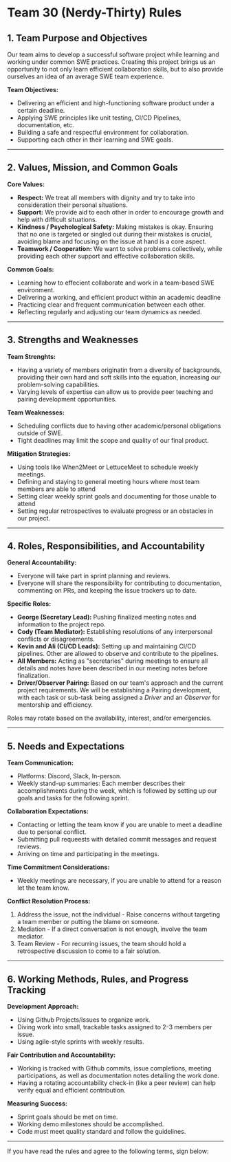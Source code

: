 # Team 30 (Nerdy-Thirty) Rules

## 1. Team Purpose and Objectives

Our team aims to develop a successful software project while learning and working under common SWE practices. Creating this project brings us an opportunity to not only learn efficient collaboration skills, but to also provide ourselves an idea of an average SWE team experience.

**Team Objectives:**

- Delivering an efficient and high-functioning software product under a certain deadline.
- Applying SWE principles like unit testing, CI/CD Pipelines, documentation, etc.
- Building a safe and respectful environment for collaboration.
- Supporting each other in their learning and SWE goals.

---

## 2. Values, Mission, and Common Goals 

**Core Values:** 
- **Respect:** We treat all members with dignity and try to take into consideration their personal situations.
- **Support:** We provide aid to each other in order to encourage growth and help with difficult situations.
- **Kindness / Psychological Safety:** Making mistakes is okay. Ensuring that no one is targeted or singled out during their mistakes is crucial, avoiding blame and focusing on the issue at hand is a core aspect.
- **Teamwork / Cooperation:** We want to solve problems collectively, while providing each other support and effective collaboration skills.

**Common Goals:**
- Learning how to effecient collaborate and work in a team-based SWE environment.
- Delivering a working, and efficient product within an academic deadline
- Practicing clear and frequent communication between each other.
- Reflecting regularly and adjusting our team dynamics as needed.

---

## 3. Strengths and Weaknesses

**Team Strenghts:**
- Having a variety of members originatin from a diversity of backgrounds, providing their own hard and soft skills into the equation, increasing our problem-solving capabilities.
- Varying levels of expertise can allow us to provide peer teaching and pairing development opportunities.

**Team Weaknesses:**
- Scheduling conflicts due to having other academic/personal obligations outside of SWE.
- Tight deadlines may limit the scope and quality of our final product.

**Mitigation Strategies:**
- Using tools like When2Meet or LettuceMeet to schedule weekly meetings.
- Defining and staying to general meeting hours where most team members are able to attend
- Setting clear weekly sprint goals and documenting for those unable to attend
- Setting regular retrospectives to evaluate progress or an obstacles in our project.

---

## 4. Roles, Responsibilities, and Accountability

**General Accountability:**
- Everyone will take part in sprint planning and reviews.
- Everyone will share the responsibility for contributing to documentation, commenting on PRs, and keeping the issue trackers up to date.

**Specific Roles:**
- **George (Secretary Lead):** Pushing finalized meeting notes and information to the project repo.
- **Cody (Team Mediator):** Establishing resolutions of any interpersonal conflicts or disagreements.
- **Kevin and Ali (CI/CD Leads):** Setting up and maintaining CI/CD pipelines. Other are allowed to observe and contribute to the pipelines.
- **All Members:** Acting as "secretaries" during meetings to ensure all details and notes have been described in our meeting notes before finalization.
- **Driver/Observer Pairing:** Based on our team's approach and the current project requirements. We will be establishing a Pairing development, with each task or sub-task being assigned a *Driver* and an *Observer* for mentorship and efficiency.

Roles may rotate based on the availability, interest, and/or emergencies.

---

## 5. Needs and Expectations

**Team Communication:**
- Platforms: Discord, Slack, In-person.
- Weekly stand-up summaries: Each member describes their accomplishments during the week, which is followed by setting up our goals and tasks for the following sprint.

**Collaboration Expectations:**
- Contacting or letting the team know if you are unable to meet a deadline due to personal conflict.
- Submitting pull requeests with detailed commit messages and request reviews.
- Arriving on time and participating in the meetings.

**Time Commitment Considerations:**
- Weekly meetings are necessary, if you are unable to attend for a reason let the team know.

**Conflict Resolution Process:**
1. Address the issue, not the individual - Raise concerns without targeting a team member or putting the blame on someone.
2. Mediation - If a direct conversation is not enough, involve the team mediator.
3. Team Review - For recurring issues, the team should hold a retrospective discussion to come to a fair solution.

---

## 6. Working Methods, Rules, and Progress Tracking

**Development Approach:**
- Using Github Projects/Issues to organize work.
- Diving work into small, trackable tasks assigned to 2-3 members per issue.
- Using agile-style sprints with weekly results.

**Fair Contribution and Accountability:**
- Working is tracked with Github commits, issue completions, meeting participations, as well as documentation notes detailing the work done.
- Having a rotating accountability check-in (like a peer review) can help verify equal and efficient contribution.

**Measuring Success:**
- Sprint goals should be met on time.
- Working demo milestones should be accomplished.
- Code must meet quality standard and follow the guidelines.

---

If you have read the rules and agree to the following terms, sign below:

